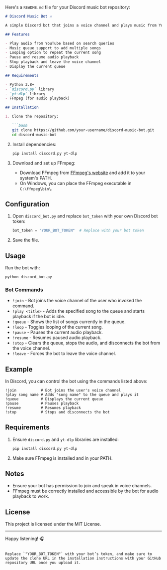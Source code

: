 Here's a `README.md` file for your Discord music bot repository:

```markdown
# Discord Music Bot 🎶

A simple Discord bot that joins a voice channel and plays music from YouTube based on search queries. The bot supports a music queue, looping, pausing, resuming, and stopping playback.

## Features

- Play audio from YouTube based on search queries
- Music queue support to add multiple songs
- Looping option to repeat the current song
- Pause and resume audio playback
- Stop playback and leave the voice channel
- Display the current queue

## Requirements

- Python 3.8+
- `discord.py` library
- `yt-dlp` library
- FFmpeg (for audio playback)

## Installation

1. Clone the repository:

   ```bash
   git clone https://github.com/your-username/discord-music-bot.git
   cd discord-music-bot
   ```

2. Install dependencies:

   ```bash
   pip install discord.py yt-dlp
   ```

3. Download and set up FFmpeg:

   - Download FFmpeg from [FFmpeg's website](https://ffmpeg.org/download.html) and add it to your system's PATH.
   - On Windows, you can place the FFmpeg executable in `C:\ffmpeg\bin\`.

## Configuration

1. Open `discord_bot.py` and replace `bot_token` with your own Discord bot token:

   ```python
   bot_token = "YOUR_BOT_TOKEN"  # Replace with your bot token
   ```

2. Save the file.

## Usage

Run the bot with:

```bash
python discord_bot.py
```

### Bot Commands

- `!join` - Bot joins the voice channel of the user who invoked the command.
- `!play <title>` - Adds the specified song to the queue and starts playback if the bot is idle.
- `!queue` - Shows the list of songs currently in the queue.
- `!loop` - Toggles looping of the current song.
- `!pause` - Pauses the current audio playback.
- `!resume` - Resumes paused audio playback.
- `!stop` - Clears the queue, stops the audio, and disconnects the bot from the voice channel.
- `!leave` - Forces the bot to leave the voice channel.

## Example

In Discord, you can control the bot using the commands listed above:

```text
!join           # Bot joins the user's voice channel
!play song name # Adds "song name" to the queue and plays it
!queue          # Displays the current queue
!pause          # Pauses playback
!resume         # Resumes playback
!stop           # Stops and disconnects the bot
```

## Requirements

1. Ensure `discord.py` and `yt-dlp` libraries are installed:

   ```bash
   pip install discord.py yt-dlp
   ```

2. Make sure FFmpeg is installed and in your PATH.

## Notes

- Ensure your bot has permission to join and speak in voice channels.
- FFmpeg must be correctly installed and accessible by the bot for audio playback to work.

## License

This project is licensed under the MIT License.

---

Happy listening! 🎧
```

Replace `"YOUR_BOT_TOKEN"` with your bot’s token, and make sure to update the clone URL in the installation instructions with your GitHub repository URL once you upload it.
